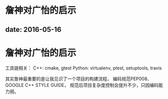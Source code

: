 # 詹神对广怡的启示

date: 2016-05-16
---

# 詹神对广怡的启示

工具链相关：
C++: cmake, gtest
Python: virtualenv, ptest, setuptools, travis

其实詹神最重要的是让我见识了一个项目的构建流程，
编码规范PEP008、GOOGLE C++ STYLE GUIDE，
规范后项目复杂度控制会提升不少，只因编码能力弱。
